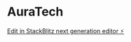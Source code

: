 # AuraTech

[Edit in StackBlitz next generation editor ⚡️](https://stackblitz.com/~/github.com/AuraTech-LY/AuraTech)